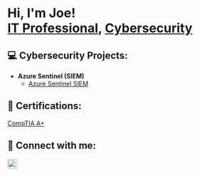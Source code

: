 <h1>Hi, I'm Joe! <br/> <a href="https://www.linkedin.com/in/joseph-beattie-b9a09b280//">IT Professional</a>, <a href="https://github.com/ITJOEIT">Cybersecurity</a></h1>

<h2>💻 Cybersecurity Projects:</h2>

- <b>Azure Sentinel (SIEM) </b>
  - [Azure Sentinel SIEM](https://github.com/ITJOEIT/Azure-SIEM)

<h2>📃 Certifications:</h2>

 [CompTIA A+](https://www.comptia.org/certifications/a)

<h2> 👋 Connect with me:</h2>


[<img align="left" alt="JoshMadakor | LinkedIn" width="22px" src="https://cdn.jsdelivr.net/npm/simple-icons@v3/icons/linkedin.svg" />][linkedin]

[linkedin]: https://linkedin.com/in/joseph-beattie-b9a09b280/

<!--
**joshmadakor1/joshmadakor1** is a ✨ _special_ ✨ repository because its `README.md` (this file) appears on your GitHub profile.

Here are some ideas to get you started:

- 🔭 I’m currently working on ...
- 🌱 I’m currently learning ...
- 👯 I’m looking to collaborate on ...
- 🤔 I’m looking for help with ...
- 💬 Ask me about ...
- 📫 How to reach me: ...
- 😄 Pronouns: ...
- ⚡ Fun fact: ...
-->
